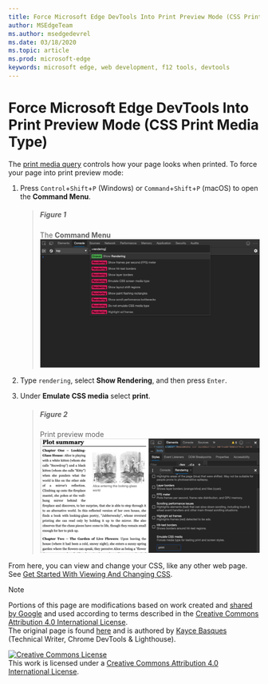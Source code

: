 ```yaml
---
title: Force Microsoft Edge DevTools Into Print Preview Mode (CSS Print Media Type)
author: MSEdgeTeam
ms.author: msedgedevrel
ms.date: 03/18/2020
ms.topic: article
ms.prod: microsoft-edge
keywords: microsoft edge, web development, f12 tools, devtools
---
```

<!-- Copyright Kayce Basques 

   Licensed under the Apache License, Version 2.0 (the "License");
   you may not use this file except in compliance with the License.
   You may obtain a copy of the License at

       https://www.apache.org/licenses/LICENSE-2.0

   Unless required by applicable law or agreed to in writing, software
   distributed under the License is distributed on an "AS IS" BASIS,
   WITHOUT WARRANTIES OR CONDITIONS OF ANY KIND, either express or implied.
   See the License for the specific language governing permissions and
   limitations under the License.  -->





# Force Microsoft Edge DevTools Into Print Preview Mode (CSS Print Media Type)   



The [print media query][MDNUsingMediaQueries] controls how your page looks when printed.  To force your page into print preview mode:  

1.  Press `Control`+`Shift`+`P` \(Windows\) or `Command`+`Shift`+`P` \(macOS\) to open the **Command Menu**.  
    
    > ##### Figure 1  
    > The **Command Menu**  
    > ![The Command Menu][ImageCommandMenu]  
    
1.  Type `rendering`, select **Show Rendering**, and then press `Enter`.  
1.  Under **Emulate CSS media** select **print**.  
    
    > ##### Figure 2  
    > Print preview mode  
    > ![Print preview mode][ImagePrintMode]  
    
From here, you can view and change your CSS, like any other web page.  See [Get Started With Viewing And Changing CSS][DevToolsCSSGetStarted].  

 



<!-- image links -->  

[ImageCommandMenu]: /microsoft-edge/devtools-guide-chromium/media/css-console-command-menu-rendering.msft.png "Figure 1: The Command Menu"  
[ImagePrintMode]: /microsoft-edge/devtools-guide-chromium/media/css-elements-styles-qs-rendering-emulate-css-media-print.msft.png "Figure 2: Print preview mode"  

<!-- links -->  

[DevToolsCSSGetStarted]: index.md "Get Started With Viewing And Changing CSS"  

[MicrosoftEdgeDevTools]: https://docs.microsoft.com/microsoft-edge/devtools-guide-chromium "Microsoft Edge \(Chromium\) Developer Tools"  
[MDNUsingMediaQueries]: https://developer.mozilla.org/docs/Web/CSS/Media_Queries/Using_media_queries "Using media queries | MDN"  

> [!NOTE]
> Portions of this page are modifications based on work created and [shared by Google][GoogleSitePolicies] and used according to terms described in the [Creative Commons Attribution 4.0 International License][CCA4IL].  
> The original page is found [here](https://developers.google.com/web/tools/chrome-devtools/css/print-preview) and is authored by [Kayce Basques][KayceBasques] \(Technical Writer, Chrome DevTools \& Lighthouse\).  

[![Creative Commons License][CCby4Image]][CCA4IL]  
This work is licensed under a [Creative Commons Attribution 4.0 International License][CCA4IL].  

[CCA4IL]: https://creativecommons.org/licenses/by/4.0  
[CCby4Image]: https://i.creativecommons.org/l/by/4.0/88x31.png  
[GoogleSitePolicies]: https://developers.google.com/terms/site-policies  
[KayceBasques]: https://developers.google.com/web/resources/contributors/kaycebasques  
